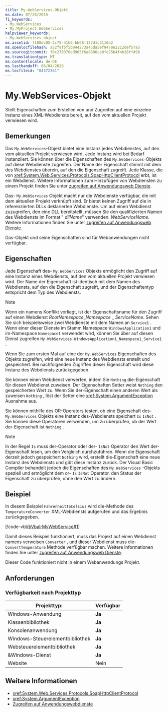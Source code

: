 ```yaml
---
title: My.WebServices-Objekt
ms.date: 07/20/2015
f1_keywords:
- My.WebServices
- My.MyProject.WebServices
helpviewer_keywords:
- My.WebServices object
ms.assetid: f188dc05-2c75-41b6-bb68-122d1c3110a2
ms.openlocfilehash: a52f9f5f5b044273a45da5ef9478e2212def57a5
ms.sourcegitcommit: f8c270376ed905f6a8896ce0fe25b4f4b38ff498
ms.translationtype: MT
ms.contentlocale: de-DE
ms.lasthandoff: 06/04/2020
ms.locfileid: "84372361"
---
```

# <a name="mywebservices-object"></a>My.WebServices-Objekt
Stellt Eigenschaften zum Erstellen von und Zugreifen auf eine einzelne Instanz eines XML-Webdiensts bereit, auf den vom aktuellen Projekt verwiesen wird.  
  
## <a name="remarks"></a>Bemerkungen  
 Das `My.WebServices`-Objekt bietet eine Instanz jedes Webdienstes, auf den vom aktuellen Projekt verwiesen wird. Jede Instanz wird bei Bedarf instanziiert. Sie können über die Eigenschaften des `My.WebServices`-Objekts auf diese Webdienste zugreifen. Der Name der Eigenschaft stimmt mit dem des Webdienstes überein, auf den die Eigenschaft zugreift. Jede Klasse, die von <xref:System.Web.Services.Protocols.SoapHttpClientProtocol> erbt, ist ein Webdienst. Weitere Informationen zum Hinzufügen von Webdiensten zu einem Projekt finden Sie unter [zugreifen auf Anwendungsweb Dienste](../../developing-apps/programming/accessing-application-web-services.md).  
  
 Das- `My.WebServices` Objekt macht nur die Webdienste verfügbar, die mit dem aktuellen Projekt verknüpft sind. Er bietet keinen Zugriff auf die in referenzierten DLLs deklarierten Webdienste. Um auf einen Webdienst zuzugreifen, den eine DLL bereitstellt, müssen Sie den qualifizierten Namen des Webdiensts im Format " *dllName*" verwenden. *WebServiceName*. Weitere Informationen finden Sie unter [zugreifen auf Anwendungsweb Dienste](../../developing-apps/programming/accessing-application-web-services.md).  
  
 Das-Objekt und seine Eigenschaften sind für Webanwendungen nicht verfügbar.  
  
## <a name="properties"></a>Eigenschaften  
 Jede Eigenschaft des- `My.WebServices` Objekts ermöglicht den Zugriff auf eine Instanz eines Webdiensts, auf den vom aktuellen Projekt verwiesen wird. Der Name der Eigenschaft ist identisch mit dem Namen des Webdiensts, auf den die Eigenschaft zugreift, und der Eigenschaftentyp entspricht dem Typ des Webdiensts.  
  
> [!NOTE]
> Wenn ein namens Konflikt vorliegt, ist der Eigenschaftsname für den Zugriff auf einen Webdienst *RootNamespace*_*Namespace* \_ *ServiceName*. Sehen Sie sich beispielsweise zwei Webdienste mit dem Namen an `Service1` . Wenn einer dieser Dienste im Stamm Namespace `WindowsApplication1` und im-Namespace `Namespace1` verwendet wird, können Sie über auf diesen Dienst zugreifen `My.WebServices.WindowsApplication1_Namespace1_Service1` .  
  
 Wenn Sie zum ersten Mal auf eine der `My.WebServices` Eigenschaften des Objekts zugreifen, wird eine neue Instanz des Webdiensts erstellt und gespeichert. Bei nachfolgenden Zugriffen dieser Eigenschaft wird diese Instanz des Webdiensts zurückgegeben.  
  
 Sie können einen Webdienst verwerfen, indem Sie `Nothing` die-Eigenschaft für diesen Webdienst zuweisen. Der Eigenschaften Setter weist `Nothing` den gespeicherten Wert zu. Wenn Sie der-Eigenschaft einen anderen Wert als zuweisen `Nothing` , löst der Setter eine <xref:System.ArgumentException> Ausnahme aus.  
  
 Sie können mithilfe des OR-Operators testen, ob eine Eigenschaft des- `My.WebServices` Objekts eine Instanz des-Webdiensts speichert `Is` `IsNot` . Sie können diese Operatoren verwenden, um zu überprüfen, ob der Wert der-Eigenschaft ist `Nothing` .  
  
> [!NOTE]
> In der Regel `Is` muss der-Operator oder der- `IsNot` Operator den Wert der-Eigenschaft lesen, um den Vergleich durchzuführen. Wenn die Eigenschaft derzeit jedoch gespeichert `Nothing` wird, erstellt die-Eigenschaft eine neue Instanz des Webdiensts und gibt diese Instanz zurück. Der Visual Basic Compiler behandelt jedoch die Eigenschaften des `My.WebServices` -Objekts speziell und ermöglicht dem or- `Is` `IsNot` Operator, den Status der Eigenschaft zu überprüfen, ohne den Wert zu ändern.  
  
## <a name="example"></a>Beispiel  
 In diesem Beispiel `FahrenheitToCelsius` wird die-Methode des `TemperatureConverter` XML-Webdiensts aufgerufen und das Ergebnis zurückgegeben.  
  
 [!code-vb[VbVbalrMyWebService#1](~/samples/snippets/visualbasic/VS_Snippets_VBCSharp/VbVbalrMyWebService/VB/Form1.vb#1)]  
  
 Damit dieses Beispiel funktioniert, muss das Projekt auf einen Webdienst namens verweisen `Converter` , und dieser Webdienst muss die- `ConvertTemperature` Methode verfügbar machen. Weitere Informationen finden Sie unter [zugreifen auf Anwendungsweb Dienste](../../developing-apps/programming/accessing-application-web-services.md).  
  
 Dieser Code funktioniert nicht in einem Webanwendungs Projekt.  
  
## <a name="requirements"></a>Anforderungen  
  
### <a name="availability-by-project-type"></a>Verfügbarkeit nach Projekttyp  
  
|Projekttyp:|Verfügbar|  
|---|---|  
|Windows-Anwendung|**Ja**|  
|Klassenbibliothek|**Ja**|  
|Konsolenanwendung|**Ja**|  
|Windows-Steuerelementbibliothek|**Ja**|  
|Websteuerelementbibliothek|**Ja**|  
|&Windows-Dienst|**Ja**|  
|Website|Nein|  
  
## <a name="see-also"></a>Weitere Informationen

- <xref:System.Web.Services.Protocols.SoapHttpClientProtocol>
- <xref:System.ArgumentException>
- [Zugreifen auf Anwendungswebdienste](../../developing-apps/programming/accessing-application-web-services.md)
